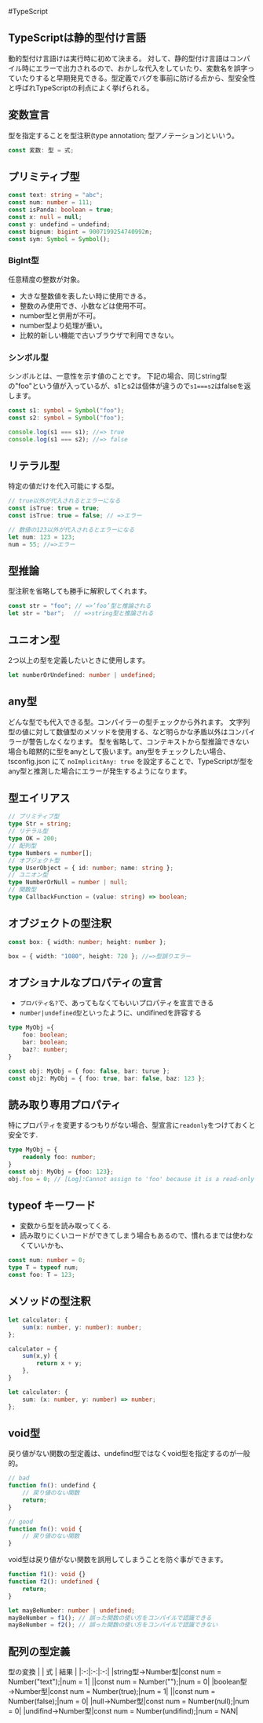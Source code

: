 #TypeScript 

## TypeScriptは静的型付け言語
動的型付け言語けは実行時に初めて決まる。
対して、静的型付け言語はコンパイル時にエラーで出力されるので、おかしな代入をしていたり、変数名を誤字っていたりすると早期発見できる。型定義でバグを事前に防げる点から、型安全性と呼ばれTypeScriptの利点によく挙げられる。


## 変数宣言
型を指定することを型注釈(type annotation; 型アノテーション)といいう。
```ts
const 変数: 型 = 式;
```

## プリミティブ型
```ts
const text: string = "abc";
const num: number = 111;
const isPanda: boolean = true;
const x: null = null;
const y: undefind = undefind;
const bignum: bigint = 9007199254740992n;
const sym: Symbol = Symbol();
```

### BigInt型
任意精度の整数が対象。
- 大きな整数値を表したい時に使用できる。
- 整数のみ使用でき、小数などは使用不可。
- number型と併用が不可。
- number型より処理が重い。
- 比較的新しい機能で古いブラウザで利用できない。


### シンボル型
シンボルとは、一意性を示す値のことです。
下記の場合、同じstring型の"foo"という値が入っているが、s1とs2は個体が違うので`s1===s2`はfalseを返します。
```ts
const s1: symbol = Symbol("foo");
const s2: symbol = Symbol("foo");

console.log(s1 === s1); //=> true
console.log(s1 === s2); //=> false
```

## リテラル型
特定の値だけを代入可能にする型。
```ts
// true以外が代入されるとエラーになる
const isTrue: true = true;
const isTrue: true = false; // =>エラー

// 数値の123以外が代入されるとエラーになる
let num: 123 = 123;
num = 55; //=>エラー
```

## 型推論
型注釈を省略しても勝手に解釈してくれます。
```ts
const str = "foo"; // =>’foo’型と推論される
let str = "bar";　 // =>string型と推論される
```

## ユニオン型
2つ以上の型を定義したいときに使用します。
```ts
let numberOrUndefined: number | undefined;
```

## any型
どんな型でも代入できる型。コンパイラーの型チェックから外れます。
文字列型の値に対して数値型のメソッドを使用する、など明らかな矛盾以外はコンパイラーが警告しなくなります。
型を省略して、コンテキストから型推論できない場合も暗黙的に型をanyとして扱います。any型をチェックしたい場合、tsconfig.json にて `noImplicitAny: true` を設定することで、TypeScriptが型をany型と推測した場合にエラーが発生するようになります。

## 型エイリアス
```ts
// プリミティブ型
type Str = string;
// リテラル型
type OK = 200;
// 配列型
type Numbers = number[];
// オブジェクト型
type UserObject = { id: number; name: string };
// ユニオン型
type NumberOrNull = number | null;
// 関数型
type CallbackFunction = (value: string) => boolean;
```

## オブジェクトの型注釈
```ts
const box: { width: number; height: number };

box = { width: "1080", height: 720 }; //=>型誤りエラー
```

## オプショナルなプロパティの宣言
- `プロパティ名?`で、あってもなくてもいいプロパティを宣言できる
- `number|undefined型`といったように、undifinedを許容する
```ts
type MyObj ={
	foo: boolean;
	bar: boolean;
	baz?: number;
}

const obj: MyObj = { foo: false, bar: turue };
const obj2: MyObj = { foo: true, bar: false, baz: 123 };
```

## 読み取り専用プロパティ
特にプロパティを変更するつもりがない場合、型宣言に`readonly`をつけておくと安全です.  
```ts
type MyObj = {
	readonly foo: number;
}
const obj: MyObj = {foo: 123};
obj.foo = 0; // [Log]:Cannot assign to 'foo' because it is a read-only property.
```

## typeof キーワード
- 変数から型を読み取ってくる.  
- 読み取りにくいコードができてしまう場合もあるので、慣れるまでは使わなくていいかも、
```ts
const num: number = 0;
type T = typeof num;
const foo: T = 123;
```


## メソッドの型注釈
```ts
let calculator: {
	sum(x: number, y: number): number;
};

calculator = {
	sum(x,y) {
		return x + y;
	},
}
```

```ts
let calculator: {
	sum: (x: number, y: number) => number;
};
```

## void型
戻り値がない関数の型定義は、undefind型ではなくvoid型を指定するのが一般的。
```ts
// bad
function fn(): undefind {
	// 戻り値のない関数
	return;
}

// good
function fn(): void {
	// 戻り値のない関数
}
```
void型は戻り値がない関数を誤用してしまうことを防ぐ事ができます。
```ts
function f1(): void {}
function f2(): undefined {
	return;
}

let mayBeNumber: number | undefined;
mayBeNumber = f1(); // 誤った関数の使い方をコンパイルで認識できる
mayBeNumber = f2(); // 誤った関数の使い方をコンパイルで認識できない
```

## 配列の型定義



型の変換
|  | 式 | 結果 |
|:-:|:-:|:-:|
|string型→Number型|const num = Number("text");|num = 1|
||const num = Number("");|num = 0|
|boolean型→Number型|const num = Number(true);|num = 1|
||const num = Number(false);|num = 0|
|null→Number型|const num = Number(null);|num = 0|
|undifind→Number型|const num = Number(undifind);|num = NAN|

